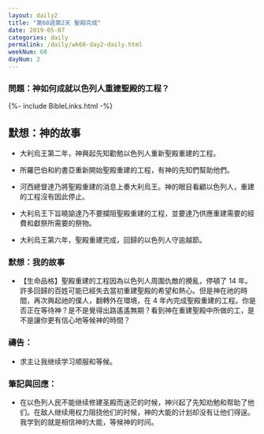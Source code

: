 ```yaml
---
layout: daily2
title: "第68週第2天 聖殿完成"
date: 2019-05-07
categories: daily
permalink: /daily/wk68-day2-daily.html
weekNum: 68
dayNum: 2
---
```


### 問題：神如何成就以色列人重建聖殿的工程？
 
{%- include BibleLinks.html -%}

## 默想：神的故事
+ 大利烏王第二年，神興起先知勸勉以色列人重新聖殿重建的工程。

+ 所羅巴伯和約書亞重新開始聖殿重建的工程，有神的先知們幫助他們。

+ 河西總督達乃將聖殿重建的消息上奏大利烏王。神的眼目看顧以色列人，重建的工程沒有因此停止。

+ 大利烏王下旨曉諭達乃不要攔阻聖殿重建的工程，並要達乃供應重建需要的經費和獻祭所需要的祭物。

+ 大利烏王第六年，聖殿重建完成，回歸的以色列人守逾越節。

### 默想：我的故事
+ 【生命品格】聖殿重建的工程因為以色列人周圍仇敵的攪亂，停頓了 14 年。許多回歸的百姓可能已經失去當初重建聖殿的希望和熱心。但是神在祂的時間，再次興起祂的僕人，翻轉外在環境，在 4 年內完成聖殿重建的工程。你是否正在等待神？是不是覺得出路遙遙無期？看到神在重建聖殿中所做的工，是不是讓你更有信心地等候神的時間？

### 禱告：

+ 求主让我继续学习顺服和等候。

### 筆記與回應：

+ 在以色列人民不能继续修建圣殿而迷茫的时候，神兴起了先知劝勉和帮助了他们。在敌人继续用权力阻挠他们的时候，神的大能的计划却没有让他们得逞。我学到的就是相信神的大能，等候神的时间。
